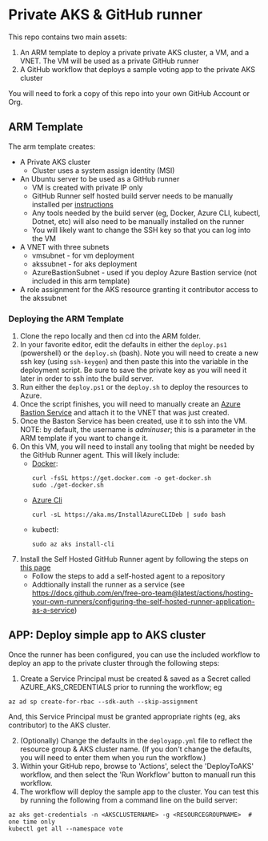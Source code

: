 # Private AKS & GitHub runner

This repo contains two main assets:  
1) An ARM template to deploy a private private AKS cluster, a VM, and a VNET.  The VM will be used as a private GitHub runner
2) A GitHub workflow that deploys a sample voting app to the private AKS cluster

You will need to fork a copy of this repo into your own GitHub Account or Org.

## ARM Template 
The arm template creates:
- A Private AKS cluster
  - Cluster uses a system assign identity (MSI)
- An Ubuntu server to be used as a GitHub runner
  - VM is created with private IP only
  - GitHub Runner self hosted build server needs to be manually installed per [instructions](https://docs.github.com/en/free-pro-team@latest/actions/hosting-your-own-runners/adding-self-hosted-runners)
  - Any tools needed by the build server (eg, Docker, Azure CLI, kubectl, Dotnet, etc) will also need to be manually installed on the runner
  - You will likely want to change the SSH key so that you can log into the VM
- A VNET with three subnets
  - vmsubnet - for vm deployment
  - akssubnet - for aks deployment
  - AzureBastionSubnet - used if you deploy Azure Bastion service (not included in this arm template)
- A role assignment for the AKS resource granting it contributor access to the akssubnet

### Deploying the ARM Template
1. Clone the repo locally and then cd into the ARM folder.
2. In your favorite editor, edit the defaults in either the `deploy.ps1` (powershell) or the `deploy.sh` (bash).  Note you will need to create a new ssh key (using `ssh-keygen`) and then paste this into the variable in the deployment script.  Be sure to save the private key as you will need it later in order to ssh into the build server.
3. Run either the `deploy.ps1` or the `deploy.sh` to deploy the resources to Azure.
4. Once the script finishes, you will need to manually create an [Azure Bastion Service](https://docs.microsoft.com/en-us/azure/bastion/tutorial-create-host-portal) and attach it to the VNET that was just created.
5. Once the Baston Service has been created, use it to ssh into the VM. NOTE:  by default, the username is _adminuser_; this is a parameter in the ARM template if you want to change it.
6. On this VM, you will need to install any tooling that might be needed by the GitHub Runner agent.  This will likely include:
   - [Docker](https://docs.docker.com/engine/install/ubuntu/#install-using-the-convenience-script):
        ```
        curl -fsSL https://get.docker.com -o get-docker.sh
        sudo ./get-docker.sh
        ```
   - [Azure Cli](https://docs.microsoft.com/en-us/cli/azure/install-azure-cli-apt)
      ```
      curl -sL https://aka.ms/InstallAzureCLIDeb | sudo bash
      ```
   - kubectl:
      ```
      sudo az aks install-cli
      ```
7. Install the Self Hosted GitHub Runner agent by following the steps on [this page](https://docs.github.com/en/free-pro-team@latest/actions/hosting-your-own-runners/adding-self-hosted-runners)
   - Follow the steps to add a self-hosted agent to a repository
   - Addtionally install the runner as a service (see https://docs.github.com/en/free-pro-team@latest/actions/hosting-your-own-runners/configuring-the-self-hosted-runner-application-as-a-service)



## APP:  Deploy simple app to AKS cluster
Once the runner has been configured, you can use the included workflow to deploy an app to the private cluster through the following steps:

1. Create a  Service Principal must be created & saved as a Secret called AZURE_AKS_CREDENTIALS prior to running the workflow; eg
```
az ad sp create-for-rbac --sdk-auth --skip-assignment 
```
And, this Service Principal must be granted appropriate rights (eg, aks contributor) to the AKS cluster.

2. (Optionally) Change the defaults in the `deployapp.yml` file to reflect the resource group & AKS cluster name.  (If you don't change the defaults, you will need to enter them when you run the workflow.)
3. Within your GitHub repo, browse to 'Actions', select the 'DeployToAKS' workflow, and then select the 'Run Workflow' button to manuall run this workflow.
4. The workflow will deploy the sample app to the cluster.  You can test this by running the following from a command line on the build server:
```
az aks get-credentials -n <AKSCLUSTERNAME> -g <RESOURCEGROUPNAME>  # one time only
kubectl get all --namespace vote
```

